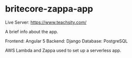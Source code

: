 # britecore-zappa-app


Live Server: https://www.teachsity.com/

A brief info about the app. 

Frontend: Angular 5
Backend: Django
Database: PostgreSQL

AWS Lambda and Zappa used to set up a serverless app.
